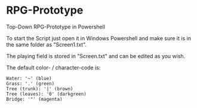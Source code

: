 # RPG-Prototype
Top-Down RPG-Prototype in Powershell

To start the Script just open it in Windows Powershell and make sure it is in the same folder as "Screen1.txt".

The playing field is stored in "Screen.txt" and can be edited as you wish.

The default color- / character-code is:
```
Water: '~' (blue)
Grass: '.' (green)
Tree (trunk): '|' (brown)
Tree (leaves): '0' (darkgreen)
Bridge: '"' (magenta)
```
